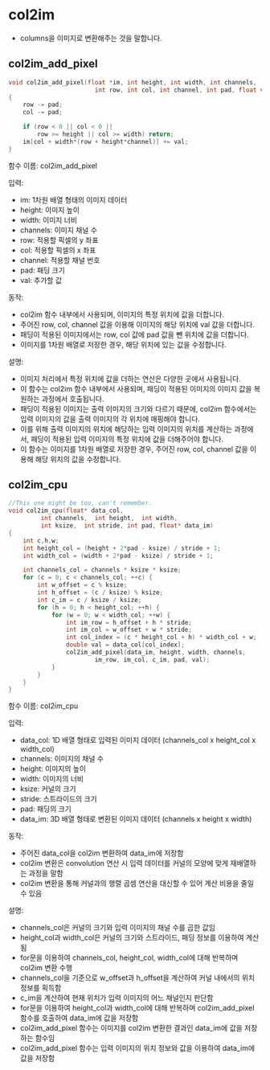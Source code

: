 # col2im

* columns을 이미지로 변환해주는 것을 말합니다.

## col2im\_add\_pixel

```c
void col2im_add_pixel(float *im, int height, int width, int channels,
                        int row, int col, int channel, int pad, float val)
{
    row -= pad;
    col -= pad;

    if (row < 0 || col < 0 ||
        row >= height || col >= width) return;
    im[col + width*(row + height*channel)] += val;
}
```

함수 이름: col2im\_add\_pixel

입력:

* im: 1차원 배열 형태의 이미지 데이터
* height: 이미지 높이
* width: 이미지 너비
* channels: 이미지 채널 수
* row: 적용할 픽셀의 y 좌표
* col: 적용할 픽셀의 x 좌표
* channel: 적용할 채널 번호
* pad: 패딩 크기
* val: 추가할 값

동작:

* col2im 함수 내부에서 사용되며, 이미지의 특정 위치에 값을 더합니다.
* 주어진 row, col, channel 값을 이용해 이미지의 해당 위치에 val 값을 더합니다.
* 패딩이 적용된 이미지에서는 row, col 값에 pad 값을 뺀 위치에 값을 더합니다.
* 이미지를 1차원 배열로 저장한 경우, 해당 위치에 있는 값을 수정합니다.

설명:

* 이미지 처리에서 특정 위치에 값을 더하는 연산은 다양한 곳에서 사용됩니다.
* 이 함수는 col2im 함수 내부에서 사용되며, 패딩이 적용된 이미지의 이미지 값을 복원하는 과정에서 호출됩니다.
* 패딩이 적용된 이미지는 출력 이미지의 크기와 다르기 때문에, col2im 함수에서는 입력 이미지의 값을 출력 이미지의 각 위치에 매핑해야 합니다.
* 이를 위해 출력 이미지의 위치에 해당하는 입력 이미지의 위치를 계산하는 과정에서, 패딩이 적용된 입력 이미지의 특정 위치에 값을 더해주어야 합니다.
* 이 함수는 이미지를 1차원 배열로 저장한 경우, 주어진 row, col, channel 값을 이용해 해당 위치의 값을 수정합니다.



## col2im\_cpu

```c
//This one might be too, can't remember.
void col2im_cpu(float* data_col,
         int channels,  int height,  int width,
         int ksize,  int stride, int pad, float* data_im)
{
    int c,h,w;
    int height_col = (height + 2*pad - ksize) / stride + 1;
    int width_col = (width + 2*pad - ksize) / stride + 1;

    int channels_col = channels * ksize * ksize;
    for (c = 0; c < channels_col; ++c) {
        int w_offset = c % ksize;
        int h_offset = (c / ksize) % ksize;
        int c_im = c / ksize / ksize;
        for (h = 0; h < height_col; ++h) {
            for (w = 0; w < width_col; ++w) {
                int im_row = h_offset + h * stride;
                int im_col = w_offset + w * stride;
                int col_index = (c * height_col + h) * width_col + w;
                double val = data_col[col_index];
                col2im_add_pixel(data_im, height, width, channels,
                        im_row, im_col, c_im, pad, val);
            }
        }
    }
}
```

함수 이름: col2im\_cpu

입력:

* data\_col: 1D 배열 형태로 입력된 이미지 데이터 (channels\_col x height\_col x width\_col)
* channels: 이미지의 채널 수
* height: 이미지의 높이
* width: 이미지의 너비
* ksize: 커널의 크기
* stride: 스트라이드의 크기
* pad: 패딩의 크기
* data\_im: 3D 배열 형태로 변환된 이미지 데이터 (channels x height x width)

동작:

* 주어진 data\_col을 col2im 변환하여 data\_im에 저장함
* col2im 변환은 convolution 연산 시 입력 데이터를 커널의 모양에 맞게 재배열하는 과정을 말함
* col2im 변환을 통해 커널과의 행렬 곱셈 연산을 대신할 수 있어 계산 비용을 줄일 수 있음

설명:

* channels\_col은 커널의 크기와 입력 이미지의 채널 수를 곱한 값임
* height\_col과 width\_col은 커널의 크기와 스트라이드, 패딩 정보를 이용하여 계산됨
* for문을 이용하여 channels\_col, height\_col, width\_col에 대해 반복하며 col2im 변환 수행
* channels\_col을 기준으로 w\_offset과 h\_offset을 계산하여 커널 내에서의 위치 정보를 획득함
* c\_im을 계산하여 현재 위치가 입력 이미지의 어느 채널인지 판단함
* for문을 이용하여 height\_col과 width\_col에 대해 반복하며 col2im\_add\_pixel 함수를 호출하여 data\_im에 값을 저장함
* col2im\_add\_pixel 함수는 이미지를 col2im 변환한 결과인 data\_im에 값을 저장하는 함수임
* col2im\_add\_pixel 함수는 입력 이미지의 위치 정보와 값을 이용하여 data\_im에 값을 저장함

